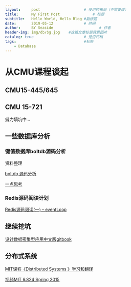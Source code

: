```yaml
---
layout:     post                    # 使用的布局（不需要改）
title:      My First Post               # 标题 
subtitle:   Hello World, Hello Blog #副标题
date:       2019-05-12              # 时间
author:     BY Seaside                     # 作者
header-img: img/db/bg.jpg    #这篇文章标题背景图片
catalog: true                       # 是否归档
tags:                               #标签
    - Database
---
```




# 从CMU课程谈起

## CMU15-445/645 





## CMU 15-721

努力填坑中...



## 一些数据库分析

### 键值数据库boltdb源码分析

资料整理

[boltdb 源码分析](<https://youjiali1995.github.io/storage/boltdb/>)

[一点思考](https://youjiali1995.github.io/database/CMU-15445/)



### Redis源码阅读计划

[Redis源码阅读(一) – eventLoop](<https://youjiali1995.github.io/redis/eventloop/>)



## 继续挖坑

[设计数据密集型应用中文版gitbook](<https://vonng.gitbooks.io/ddia-cn/content/>)



## 分布式系统

[MIT课程《Distributed Systems 》学习和翻译](<https://github.com/feixiao/Distributed-Systems>)

[视频MIT 6.824 Spring 2015](<https://www.youtube.com/playlist?list=PL2e1VWknVg6hgKFd3XOT0b3g_r3AFd4lH>)